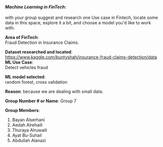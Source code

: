 
#### *Machine Learning in FinTech*:  
with your group suggest and research one Use case in Fintech, locate some data in this space, explore it a bit, and choose a model you'd like to work with.

**Area of FinTech**:  
Fraud Detection in Insurance Claims.

**Dataset researched and located**:  
https://www.kaggle.com/buntyshah/insurance-fraud-claims-detection/data
**ML Use Case**:  
Detect vehicles fraud 

**ML model selected**:  
random forest, cross validation

**Reason**: 
because we are dealing with small data.

**Group Number # or Name**: 
Group 7

**Group Members**: 
1. Bayan Alserhani
2. Aedah Alrehaili
3. Thuraya Alruwaili
4. Ayat Bu-Suhail
5. Abdullah Alanazi

